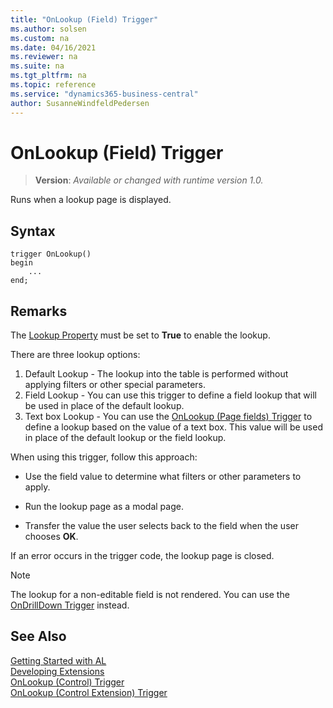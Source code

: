 ```yaml
---
title: "OnLookup (Field) Trigger"
ms.author: solsen
ms.custom: na
ms.date: 04/16/2021
ms.reviewer: na
ms.suite: na
ms.tgt_pltfrm: na
ms.topic: reference
ms.service: "dynamics365-business-central"
author: SusanneWindfeldPedersen
---
```

[//]: # (START>DO_NOT_EDIT)
[//]: # (IMPORTANT:Do not edit any of the content between here and the END>DO_NOT_EDIT.)
[//]: # (Any modifications should be made in the .xml files in the ModernDev repo.)

# OnLookup (Field) Trigger
> **Version**: _Available or changed with runtime version 1.0._

Runs when a lookup page is displayed.


## Syntax
```
trigger OnLookup()
begin
    ...
end;
```



[//]: # (IMPORTANT: END>DO_NOT_EDIT)

## Remarks  

The [Lookup Property](../../properties/devenv-lookup-property.md) must be set to **True** to enable the lookup.

There are three lookup options:  

1. Default Lookup - The lookup into the table is performed without applying filters or other special parameters.  
2. Field Lookup - You can use this trigger to define a field lookup that will be used in place of the default lookup.  
3. Text box Lookup - You can use the [OnLookup \(Page fields\) Trigger](../devenv-onlookup-pagefield-trigger.md) to define a lookup based on the value of a text box. This value will be used in place of the default lookup or the field lookup.  

When using this trigger, follow this approach:  

- Use the field value to determine what filters or other parameters to apply.  

- Run the lookup page as a modal page.  

- Transfer the value the user selects back to the field when the user chooses **OK**.  

 If an error occurs in the trigger code, the lookup page is closed.  

<!--NAV  
> [!NOTE]  
>  On non-editable fields in the [!INCLUDE[nav_windows](../includes/nav_windows_md.md)], the field gets its lookup action rendered as a hyperlink. In the [!INCLUDE[nav_web](../includes/nav_web_md.md)] the lookup for a non-editable field is not rendered. You can use the [OnDrillDown Trigger](devenv-OnDrillDown-Trigger.md) instead.  
-->
> [!NOTE]  
> The lookup for a non-editable field is not rendered. You can use the [OnDrillDown Trigger](../devenv-ondrilldown-pagefield-trigger.md) instead.

## See Also  
[Getting Started with AL](../../devenv-get-started.md)  
[Developing Extensions](../../devenv-dev-overview.md)  
[OnLookup (Control) Trigger](../pagefield/devenv-onlookup-pagefield-trigger.md)  
[OnLookup (Control Extension) Trigger](../pagefieldextension/devenv-onlookup-pagefieldextension-trigger.md)
